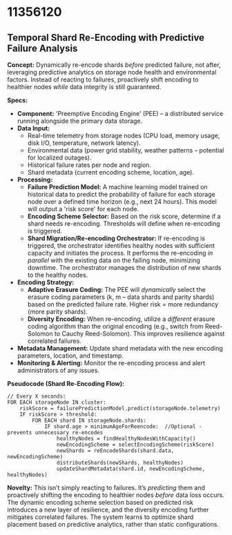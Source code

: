 # 11356120

## Temporal Shard Re-Encoding with Predictive Failure Analysis

**Concept:** Dynamically re-encode shards *before* predicted failure, not after, leveraging predictive analytics on storage node health and environmental factors.  Instead of reacting to failures, proactively shift encoding to healthier nodes *while* data integrity is still guaranteed.

**Specs:**

*   **Component:** 'Preemptive Encoding Engine' (PEE) – a distributed service running alongside the primary data storage.
*   **Data Input:**
    *   Real-time telemetry from storage nodes (CPU load, memory usage, disk I/O, temperature, network latency).
    *   Environmental data (power grid stability, weather patterns – potential for localized outages).
    *   Historical failure rates per node and region.
    *   Shard metadata (current encoding scheme, location, age).
*   **Processing:**
    *   **Failure Prediction Model:** A machine learning model trained on historical data to predict the probability of failure for each storage node over a defined time horizon (e.g., next 24 hours). This model will output a 'risk score' for each node.
    *   **Encoding Scheme Selector:** Based on the risk score, determine if a shard needs re-encoding.  Thresholds will define when re-encoding is triggered.
    *   **Shard Migration/Re-encoding Orchestrator:**  If re-encoding is triggered, the orchestrator identifies healthy nodes with sufficient capacity and initiates the process.  It performs the re-encoding *in parallel* with the existing data on the failing node, minimizing downtime.  The orchestrator manages the distribution of new shards to the healthy nodes.
*   **Encoding Strategy:**
    *   **Adaptive Erasure Coding:** The PEE will *dynamically* select the erasure coding parameters (k, m – data shards and parity shards) based on the predicted failure rate. Higher risk = more redundancy (more parity shards).
    *   **Diversity Encoding:**  When re-encoding, utilize a *different* erasure coding algorithm than the original encoding (e.g., switch from Reed-Solomon to Cauchy Reed-Solomon). This improves resilience against correlated failures.
*   **Metadata Management:**  Update shard metadata with the new encoding parameters, location, and timestamp.
*   **Monitoring & Alerting:**  Monitor the re-encoding process and alert administrators of any issues.

**Pseudocode (Shard Re-Encoding Flow):**

```
// Every X seconds:
FOR EACH storageNode IN cluster:
    riskScore = failurePredictionModel.predict(storageNode.telemetry)
    IF riskScore > threshold:
        FOR EACH shard IN storageNode.shards:
            IF shard.age > minimumAgeForReencode:  //Optional - prevents unnecessary re-encodes
                healthyNodes = findHealthyNodesWithCapacity()
                newEncodingScheme = selectEncodingScheme(riskScore)
                newShards = reEncodeShards(shard.data, newEncodingScheme)
                distributeShards(newShards, healthyNodes)
                updateShardMetadata(shard.id, newEncodingScheme, healthyNodes)
```

**Novelty:** This isn’t simply reacting to failures. It’s *predicting* them and proactively shifting the encoding to healthier nodes *before* data loss occurs.  The dynamic encoding scheme selection based on predicted risk introduces a new layer of resilience, and the diversity encoding further mitigates correlated failures. The system learns to optimize shard placement based on predictive analytics, rather than static configurations.